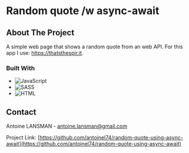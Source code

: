 # Random quote /w async-await

## About The Project

A simple web page that shows a random quote from an web API. For this app I use: https://thatsthespir.it.

### Built With

- ![JavaScript](https://img.shields.io/badge/JavaScript-323330?style=for-the-badge&logo=javascript&logoColor=F7DF1E)
- ![SASS](https://img.shields.io/badge/Sass-CC6699?style=for-the-badge&logo=sass&logoColor=white)
- ![HTML](https://img.shields.io/badge/HTML5-E34F26?style=for-the-badge&logo=html5&logoColor=white)

## Contact

Antoine LANSMAN - antoine.lansman@gmail.com

Project Link: [https://github.com/antoinel74/random-quote-using-async-await](https://github.com/antoinel74/random-quote-using-async-await)
